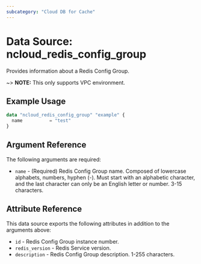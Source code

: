 ```yaml
---
subcategory: "Cloud DB for Cache"
---
```



# Data Source: ncloud_redis_config_group

Provides information about a Redis Config Group.

~> **NOTE:** This only supports VPC environment.

## Example Usage

```terraform
data "ncloud_redis_config_group" "example" {
  name          = "test"
}
```

## Argument Reference

The following arguments are required:

* `name` - (Required) Redis Config Group name. Composed of lowercase alphabets, numbers, hyphen (-). Must start with an alphabetic character, and the last character can only be an English letter or number. 3-15 characters.

## Attribute Reference

This data source exports the following attributes in addition to the arguments above:

* `id` - Redis Config Group instance number.
* `redis_version` - Redis Service version.
* `description` - Redis Config Group description. 1-255 characters.
